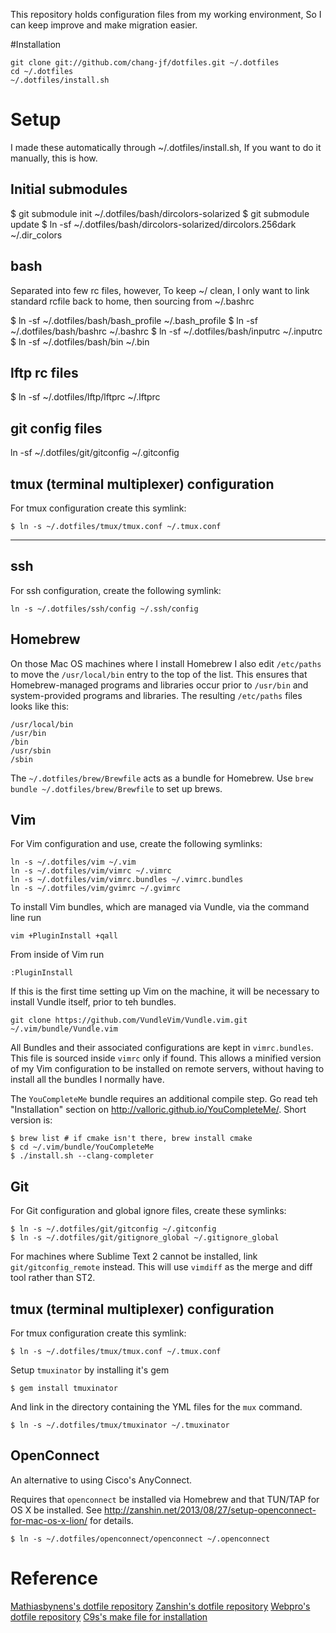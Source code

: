 This repository holds configuration files from my working environment, So I can keep improve and make migration easier.

#Installation

    git clone git://github.com/chang-jf/dotfiles.git ~/.dotfiles
    cd ~/.dotfiles
    ~/.dotfiles/install.sh

# Setup
I made these automatically through ~/.dotfiles/install.sh, If you want to do it manually, this is how.

## Initial submodules
$ git submodule init ~/.dotfiles/bash/dircolors-solarized
$ git submodule update
$ ln -sf ~/.dotfiles/bash/dircolors-solarized/dircolors.256dark ~/.dir_colors

## bash
Separated into few rc files, however, To keep ~/ clean, 
I only want to link standard rcfile back to home, then sourcing from ~/.bashrc

$ ln -sf ~/.dotfiles/bash/bash_profile ~/.bash_profile
$ ln -sf ~/.dotfiles/bash/bashrc ~/.bashrc
$ ln -sf ~/.dotfiles/bash/inputrc ~/.inputrc
$ ln -sf ~/.dotfiles/bash/bin ~/.bin

## lftp rc files
$ ln -sf ~/.dotfiles/lftp/lftprc ~/.lftprc

## git config files
ln -sf ~/.dotfiles/git/gitconfig ~/.gitconfig

## tmux (terminal multiplexer) configuration
For tmux configuration create this symlink:

    $ ln -s ~/.dotfiles/tmux/tmux.conf ~/.tmux.conf
--------------------------------------------------------------    
## ssh
For ssh configuration, create the following symlink:

    ln -s ~/.dotfiles/ssh/config ~/.ssh/config

## Homebrew
On those Mac OS machines where I install Homebrew I also edit `/etc/paths` to move the `/usr/local/bin` entry to the top of the list. This ensures that Homebrew-managed programs and libraries occur prior to `/usr/bin` and system-provided programs and libraries. The resulting `/etc/paths` files looks like this:

    /usr/local/bin
    /usr/bin
    /bin
    /usr/sbin
    /sbin

The `~/.dotfiles/brew/Brewfile` acts as a bundle for Homebrew. Use `brew bundle ~/.dotfiles/brew/Brewfile` to set up brews.
    
## Vim
For Vim configuration and use, create the following symlinks:

    ln -s ~/.dotfiles/vim ~/.vim
    ln -s ~/.dotfiles/vim/vimrc ~/.vimrc
    ln -s ~/.dotfiles/vim/vimrc.bundles ~/.vimrc.bundles
    ln -s ~/.dotfiles/vim/gvimrc ~/.gvimrc

To install Vim bundles, which are managed via Vundle, via the command line run

    vim +PluginInstall +qall

From inside of Vim run

    :PluginInstall

If this is the first time setting up Vim on the machine, it will be necessary to install Vundle itself, prior to teh bundles.

    git clone https://github.com/VundleVim/Vundle.vim.git ~/.vim/bundle/Vundle.vim

All Bundles and their associated configurations are kept in `vimrc.bundles`. This file is sourced inside `vimrc` only if found. This allows a minified version of my Vim configuration to be installed on remote servers, without having to install all the bundles I normally have. 

The `YouCompleteMe` bundle requires an additional compile step. Go read teh "Installation" section on http://valloric.github.io/YouCompleteMe/. Short version is:

    $ brew list # if cmake isn't there, brew install cmake
    $ cd ~/.vim/bundle/YouCompleteMe
    $ ./install.sh --clang-completer


## Git
For Git configuration and global ignore files, create these symlinks:

    $ ln -s ~/.dotfiles/git/gitconfig ~/.gitconfig
    $ ln -s ~/.dotfiles/git/gitignore_global ~/.gitignore_global

For machines where Sublime Text 2 cannot be installed, link
`git/gitconfig_remote` instead. This will use `vimdiff` as the merge and diff
tool rather than ST2.

## tmux (terminal multiplexer) configuration
For tmux configuration create this symlink:

    $ ln -s ~/.dotfiles/tmux/tmux.conf ~/.tmux.conf

Setup `tmuxinator` by installing it's gem

    $ gem install tmuxinator

And link in the directory containing the YML files for the `mux` command.

    $ ln -s ~/.dotfiles/tmux/tmuxinator ~/.tmuxinator

## OpenConnect
An alternative to using Cisco's AnyConnect.

Requires that `openconnect` be installed via Homebrew and that TUN/TAP for OS X be installed. See http://zanshin.net/2013/08/27/setup-openconnect-for-mac-os-x-lion/
for details.

    $ ln -s ~/.dotfiles/openconnect/openconnect ~/.openconnect


# Reference
[Mathiasbynens's dotfile repository](https://github.com/mathiasbynens/dotfiles)
[Zanshin's dotfile repository](https://github.com/zanshin/dotfiles)
[Webpro's dotfile repository](https://github.com/webpro/dotfiles)
[C9s's make file for installation](http://c9s.blogspot.tw/2009/11/git-dotfiles.html)
